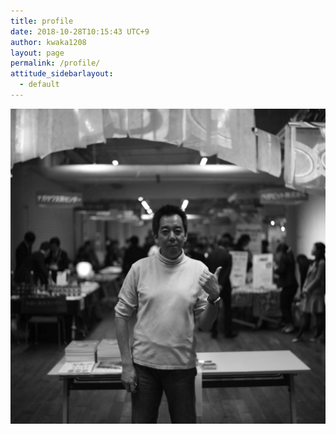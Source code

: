 ```yaml
---
title: profile
date: 2018-10-28T10:15:43 UTC+9
author: kwaka1208
layout: page
permalink: /profile/
attitude_sidebarlayout:
  - default
---
```

[![プロフィール用画像](/assets/images/aboutme/profile.jpg)](/assets/images/aboutme/profile.jpg)
